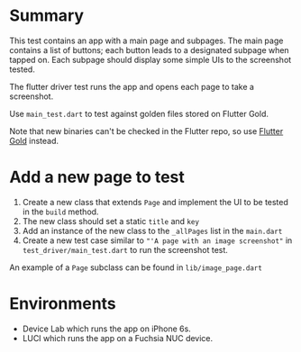 # Summary

This test contains an app with a main page and subpages.
The main page contains a list of buttons; each button leads to a designated subpage when tapped on.
Each subpage should display some simple UIs to the screenshot tested.

The flutter driver test runs the app and opens each page to take a screenshot.

Use `main_test.dart` to test against golden files stored on Flutter Gold.

Note that new binaries can't be checked in the Flutter repo, so use [Flutter Gold](https://github.com/flutter/flutter/wiki/Writing-a-golden-file-test-for-package:flutter) instead.

# Add a new page to test

1. Create a new class that extends `Page` and implement the UI to be tested in the `build` method.
2. The new class should set a static `title` and `key`
3. Add an instance of the new class to the `_allPages` list in the `main.dart`
4. Create a new test case similar to `"'A page with an image screenshot"` in `test_driver/main_test.dart` to run the screenshot test.

An example of a `Page` subclass can be found in `lib/image_page.dart`

# Environments

* Device Lab which runs the app on iPhone 6s.
* LUCI which runs the app on a Fuchsia NUC device.

